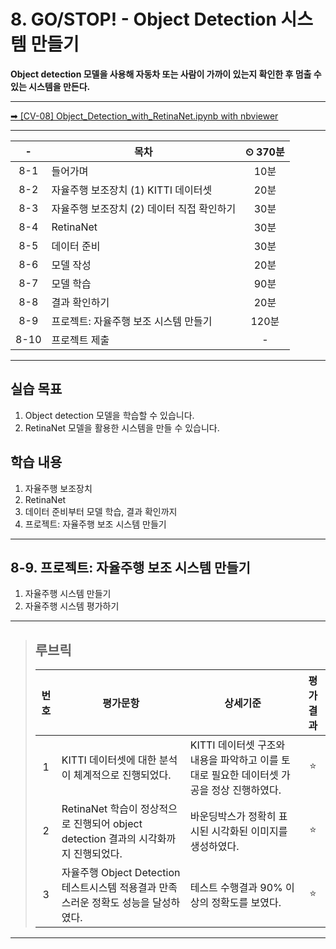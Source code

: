 # 8. GO/STOP! - Object Detection 시스템 만들기

**Object detection 모델을 사용해 자동차 또는 사람이 가까이 있는지 확인한 후 멈출 수 있는 시스템을 만든다.**

---

[➡ [CV-08] Object_Detection_with_RetinaNet.ipynb with nbviewer](https://nbviewer.org/github/HRPzz/AIFFEL/blob/main/GOING_DEEPER_CV/Node_08/%5BCV-08%5D%20Object_Detection_with_RetinaNet.ipynb)

---

|-|목차|⏲ 370분|
|:---:|---|:---:|
|8-1| 들어가며 | 10분|
|8-2| 자율주행 보조장치 (1) KITTI 데이터셋 | 20분|
|8-3| 자율주행 보조장치 (2) 데이터 직접 확인하기 | 30분|
|8-4| RetinaNet | 30분|
|8-5| 데이터 준비 | 30분|
|8-6| 모델 작성 | 20분|
|8-7| 모델 학습 | 90분|
|8-8| 결과 확인하기 | 20분|
|8-9| 프로젝트: 자율주행 보조 시스템 만들기 | 120분|
|8-10| 프로젝트 제출 |-|

---

## 실습 목표

1. Object detection 모델을 학습할 수 있습니다.
2. RetinaNet 모델을 활용한 시스템을 만들 수 있습니다.

## 학습 내용

1. 자율주행 보조장치
2. RetinaNet
3. 데이터 준비부터 모델 학습, 결과 확인까지
4. 프로젝트: 자율주행 보조 시스템 만들기

---

## 8-9. 프로젝트: 자율주행 보조 시스템 만들기

1. 자율주행 시스템 만들기
2. 자율주행 시스템 평가하기

---

>## **루브릭**
>
>|번호|평가문항|상세기준|평가결과|
>|:---:|---|---|:---:|
>|1|KITTI 데이터셋에 대한 분석이 체계적으로 진행되었다.|KITTI 데이터셋 구조와 내용을 파악하고 이를 토대로 필요한 데이터셋 가공을 정상 진행하였다.|⭐|
>|2|RetinaNet 학습이 정상적으로 진행되어 object detection 결과의 시각화까지 진행되었다.|바운딩박스가 정확히 표시된 시각화된 이미지를 생성하였다.|⭐|
>|3|자율주행 Object Detection 테스트시스템 적용결과 만족스러운 정확도 성능을 달성하였다.|테스트 수행결과 90% 이상의 정확도를 보였다.|⭐|

---
